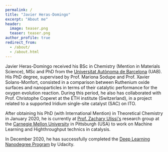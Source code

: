 ```yaml
---
permalink: /
title: "Javier Heras-Domingo"
excerpt: "About me"
header:
  image: teaser.png
  teaser: teaser.png
author_profile: true
redirect_from: 
  - /about/
  - /about.html
---
```


Javier Heras-Domingo received his BSc in Chemistry (Mention in Materials Science), MSc and PhD from the [Universitat Autònoma de Barcelona](https://www.uab.cat/web/universitat-autonoma-de-barcelona-1345467950436.html) (UAB). His PhD degree, supervised by Prof. Mariona Sodupe and Prof. Xavier Solans-Monfort, consisted in a comparison between Ruthenium oxide surfaces and nanoparticles in terms of their catalytic performance for the oxygen evolution reaction. During this period, he also has collaborated with Prof. Christophe Coperet at the ETH institute (Switzerland), in a project related to a supported Iridium single-site catalyst (SAC) on ITO.

After obtaining his PhD (with International Mention) in Theoretical Chemistry in January 2020, he is currently at [Prof. Zachary Ulissi's](https://ulissigroup.cheme.cmu.edu/) research group at the [Carnegie Mellon University](https://www.cmu.edu/) in Pittsburgh (USA) to work on Machine Learning and Highthroughput technics in catalysis.

In December 2020, he has successfully completed the [Deep Learning Nanodegree Program](https://drive.google.com/file/d/1s7ryw4b70cDany1V0nXHMKleDWLVOCQT/view?usp=sharing) by Udacity.

